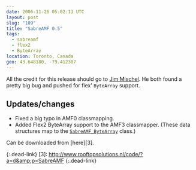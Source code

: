 ```yaml
---
date: 2006-11-26 05:02:13 UTC
layout: post
slug: "109"
title: "SabreAMF 0.5"
tags:
  - sabreamf
  - flex2
  - ByteArray
location: Toronto, Canada
geo: 43.648180, -79.412307
---
```


All the credit for this release should go to [Jim Mischel][1]. He both found a
pretty big bug and pushed for flex' `ByteArray` support.

Updates/changes
---------------

* Fixed a big typo in AMF0 classmapping.
* Added Flex2 ByteArray support to the AMF3 classmapper. (These data
  structures map to the [`SabreAMF_ByteArray`][2] class.)

Can be downloaded from [here][3].

[1]: http://www.mischel.com/
[2]: http://www.rooftopsolutions.nl/code/?p=SabreAMF&amp;a=s&amp;file=/SabreAMF/ByteArray.php
{:.dead-link}
[3]: http://www.rooftopsolutions.nl/code/?a=d&amp;p=SabreAMF
{:.dead-link}
